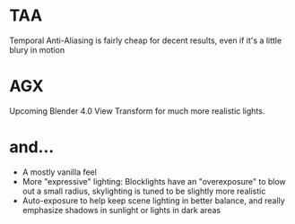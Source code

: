 # TAA
Temporal Anti-Aliasing is fairly cheap for decent results, even if it's a little blury in motion

# AGX
Upcoming Blender 4.0 View Transform for much more realistic lights.

# and...
- A mostly vanilla feel
- More "expressive" lighting: Blocklights have an "overexposure" to blow out a small radius, skylighting is tuned to be slightly more realistic
- Auto-exposure to help keep scene lighting in better balance, and really emphasize shadows in sunlight or lights in dark areas
